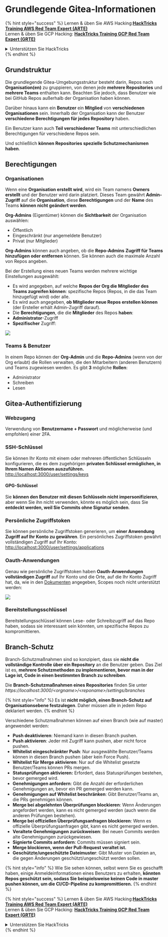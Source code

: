 # Grundlegende Gitea-Informationen

{% hint style="success" %}
Lernen & üben Sie AWS Hacking:<img src="../../.gitbook/assets/image (1).png" alt="" data-size="line">[**HackTricks Training AWS Red Team Expert (ARTE)**](https://training.hacktricks.xyz/courses/arte)<img src="../../.gitbook/assets/image (1).png" alt="" data-size="line">\
Lernen & üben Sie GCP Hacking: <img src="../../.gitbook/assets/image (2).png" alt="" data-size="line">[**HackTricks Training GCP Red Team Expert (GRTE)**<img src="../../.gitbook/assets/image (2).png" alt="" data-size="line">](https://training.hacktricks.xyz/courses/grte)

<details>

<summary>Unterstützen Sie HackTricks</summary>

* Überprüfen Sie die [**Abonnementpläne**](https://github.com/sponsors/carlospolop)!
* **Treten Sie der** 💬 [**Discord-Gruppe**](https://discord.gg/hRep4RUj7f) oder der [**Telegram-Gruppe**](https://t.me/peass) bei oder **folgen** Sie uns auf **Twitter** 🐦 [**@hacktricks\_live**](https://twitter.com/hacktricks\_live)**.**
* **Teilen Sie Hacking-Tricks, indem Sie PRs an die** [**HackTricks**](https://github.com/carlospolop/hacktricks) und [**HackTricks Cloud**](https://github.com/carlospolop/hacktricks-cloud) GitHub-Repos senden.

</details>
{% endhint %}

## Grundstruktur

Die grundlegende Gitea-Umgebungsstruktur besteht darin, Repos nach **Organisation(en)** zu gruppieren, von denen jede **mehrere Repositories** und **mehrere Teams** enthalten kann. Beachten Sie jedoch, dass Benutzer wie bei GitHub Repos außerhalb der Organisation haben können.

Darüber hinaus kann ein **Benutzer** ein **Mitglied** von **verschiedenen Organisationen** sein. Innerhalb der Organisation kann der Benutzer **verschiedene Berechtigungen für jedes Repository** haben.

Ein Benutzer kann auch **Teil verschiedener Teams** mit unterschiedlichen Berechtigungen für verschiedene Repos sein.

Und schließlich **können Repositories spezielle Schutzmechanismen haben**.

## Berechtigungen

### Organisationen

Wenn eine **Organisation erstellt wird**, wird ein Team namens **Owners** **erstellt** und der Benutzer wird darin platziert. Dieses Team gewährt **Admin-Zugriff** auf die **Organisation**, diese **Berechtigungen** und der **Name** des Teams **können nicht geändert werden**.

**Org-Admins** (Eigentümer) können die **Sichtbarkeit** der Organisation auswählen:

* Öffentlich
* Eingeschränkt (nur angemeldete Benutzer)
* Privat (nur Mitglieder)

**Org-Admins** können auch angeben, ob die **Repo-Admins** **Zugriff für Teams hinzufügen oder entfernen** können. Sie können auch die maximale Anzahl von Repos angeben.

Bei der Erstellung eines neuen Teams werden mehrere wichtige Einstellungen ausgewählt:

* Es wird angegeben, auf welche **Repos der Org die Mitglieder des Teams zugreifen können**: spezifische Repos (Repos, in die das Team hinzugefügt wird) oder alle.
* Es wird auch angegeben, **ob Mitglieder neue Repos erstellen können** (der Ersteller erhält Admin-Zugriff darauf).
* Die **Berechtigungen**, die die **Mitglieder** des Repos **haben**:
* **Administrator**-Zugriff
* **Spezifischer** Zugriff:

![](<../../.gitbook/assets/image (118).png>)

### Teams & Benutzer

In einem Repo können der **Org-Admin** und die **Repo-Admins** (wenn von der Org erlaubt) die Rollen verwalten, die den Mitarbeitern (anderen Benutzern) und Teams zugewiesen werden. Es gibt **3** mögliche **Rollen**:

* Administrator
* Schreiben
* Lesen

## Gitea-Authentifizierung

### Webzugang

Verwendung von **Benutzername + Passwort** und möglicherweise (und empfohlen) einer 2FA.

### **SSH-Schlüssel**

Sie können Ihr Konto mit einem oder mehreren öffentlichen Schlüsseln konfigurieren, die es dem zugehörigen **privaten Schlüssel ermöglichen, in Ihrem Namen Aktionen auszuführen.** [http://localhost:3000/user/settings/keys](http://localhost:3000/user/settings/keys)

#### **GPG-Schlüssel**

Sie **können den Benutzer mit diesen Schlüsseln nicht impersonifizieren**, aber wenn Sie ihn nicht verwenden, könnte es möglich sein, dass Sie **entdeckt werden, weil Sie Commits ohne Signatur senden**.

### **Persönliche Zugriffstoken**

Sie können persönliche Zugriffstoken generieren, um **einer Anwendung Zugriff auf Ihr Konto zu gewähren**. Ein persönliches Zugriffstoken gewährt vollständigen Zugriff auf Ihr Konto: [http://localhost:3000/user/settings/applications](http://localhost:3000/user/settings/applications)

### Oauth-Anwendungen

Genau wie persönliche Zugriffstoken haben **Oauth-Anwendungen** **vollständigen Zugriff** auf Ihr Konto und die Orte, auf die Ihr Konto Zugriff hat, da, wie in den [Dokumenten](https://docs.gitea.io/en-us/oauth2-provider/#scopes) angegeben, Scopes noch nicht unterstützt werden:

![](<../../.gitbook/assets/image (194).png>)

### Bereitstellungsschlüssel

Bereitstellungsschlüssel können Lese- oder Schreibzugriff auf das Repo haben, sodass sie interessant sein könnten, um spezifische Repos zu kompromittieren.

## Branch-Schutz

Branch-Schutzmaßnahmen sind so konzipiert, dass sie **nicht die vollständige Kontrolle über ein Repository** an die Benutzer geben. Das Ziel ist es, **mehrere Schutzmethoden zu implementieren, bevor man in der Lage ist, Code in einen bestimmten Branch zu schreiben**.

Die **Branch-Schutzmaßnahmen eines Repositories** finden Sie unter _https://localhost:3000/\<orgname>/\<reponame>/settings/branches_

{% hint style="info" %}
Es ist **nicht möglich, einen Branch-Schutz auf Organisationsebene festzulegen**. Daher müssen alle in jedem Repo deklariert werden.
{% endhint %}

Verschiedene Schutzmaßnahmen können auf einen Branch (wie auf master) angewendet werden:

* **Push deaktivieren**: Niemand kann in diesen Branch pushen.
* **Push aktivieren**: Jeder mit Zugriff kann pushen, aber nicht force pushen.
* **Whitelist eingeschränkter Push**: Nur ausgewählte Benutzer/Teams können in diesen Branch pushen (aber kein Force Push).
* **Whitelist für Merge aktivieren**: Nur auf die Whitelist gesetzte Benutzer/Teams können PRs mergen.
* **Statusprüfungen aktivieren:** Erfordert, dass Statusprüfungen bestehen, bevor gemerged wird.
* **Genehmigungen anfordern**: Gibt die Anzahl der erforderlichen Genehmigungen an, bevor ein PR gemerged werden kann.
* **Genehmigungen auf Whitelist beschränken**: Gibt Benutzer/Teams an, die PRs genehmigen können.
* **Merge bei abgelehnten Überprüfungen blockieren**: Wenn Änderungen angefordert werden, kann es nicht gemerged werden (auch wenn die anderen Prüfungen bestehen).
* **Merge bei offiziellen Überprüfungsanfragen blockieren**: Wenn es offizielle Überprüfungsanfragen gibt, kann es nicht gemerged werden.
* **Veraltete Genehmigungen zurückweisen**: Bei neuen Commits werden alte Genehmigungen zurückgewiesen.
* **Signierte Commits anfordern**: Commits müssen signiert sein.
* **Merge blockieren, wenn der Pull-Request veraltet ist.**
* **Geschützte/ungeschützte Dateimuster**: Gibt Muster von Dateien an, die gegen Änderungen geschützt/ungeschützt werden sollen.

{% hint style="info" %}
Wie Sie sehen können, selbst wenn Sie es geschafft haben, einige Anmeldeinformationen eines Benutzers zu erhalten, **könnten Repos geschützt sein, sodass Sie beispielsweise keinen Code in master pushen können, um die CI/CD-Pipeline zu kompromittieren.**
{% endhint %}

{% hint style="success" %}
Lernen & üben Sie AWS Hacking:<img src="../../.gitbook/assets/image (1).png" alt="" data-size="line">[**HackTricks Training AWS Red Team Expert (ARTE)**](https://training.hacktricks.xyz/courses/arte)<img src="../../.gitbook/assets/image (1).png" alt="" data-size="line">\
Lernen & üben Sie GCP Hacking: <img src="../../.gitbook/assets/image (2).png" alt="" data-size="line">[**HackTricks Training GCP Red Team Expert (GRTE)**<img src="../../.gitbook/assets/image (2).png" alt="" data-size="line">](https://training.hacktricks.xyz/courses/grte)

<details>

<summary>Unterstützen Sie HackTricks</summary>

* Überprüfen Sie die [**Abonnementpläne**](https://github.com/sponsors/carlospolop)!
* **Treten Sie der** 💬 [**Discord-Gruppe**](https://discord.gg/hRep4RUj7f) oder der [**Telegram-Gruppe**](https://t.me/peass) bei oder **folgen** Sie uns auf **Twitter** 🐦 [**@hacktricks\_live**](https://twitter.com/hacktricks\_live)**.**
* **Teilen Sie Hacking-Tricks, indem Sie PRs an die** [**HackTricks**](https://github.com/carlospolop/hacktricks) und [**HackTricks Cloud**](https://github.com/carlospolop/hacktricks-cloud) GitHub-Repos senden.

</details>
{% endhint %}
